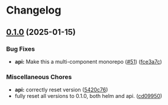 # Changelog

## [0.1.0](https://github.com/ClaytonJY/release-please-demo/compare/release-please-demo-v0.1.0...release-please-demo-v0.1.0) (2025-01-15)


### Bug Fixes

* **api:** Make this a multi-component monorepo ([#51](https://github.com/ClaytonJY/release-please-demo/issues/51)) ([fce3a7c](https://github.com/ClaytonJY/release-please-demo/commit/fce3a7cc8ae362cdcff02c8b94c24f206f51065c))


### Miscellaneous Chores

* **api:** correctly reset version ([5420c76](https://github.com/ClaytonJY/release-please-demo/commit/5420c76892ab39f119869b609737f5a1891b4493))
* fully reset all versions to 0.1.0, both helm and api. ([cd09950](https://github.com/ClaytonJY/release-please-demo/commit/cd0995085f03d42506b7ba11569b37929e8a3ba0))

